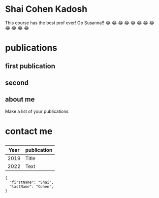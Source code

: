 # Shai Cohen Kadosh
This course has the best prof ever! Go Susanna!! :joy: :joy: :joy: :joy: :joy: :joy: :joy: :joy: :joy: :joy: :joy: :joy: 
# publications
## first publication
## second
## about me
Make a list of your publications 
# contact me

##
| Year | publication |
| ----------- | ----------- |
| 2019 | Title |
| 2022 | Text |


```
{
  "firstName": "Shai",
  "lastName": "Cohen",
}
``` 
